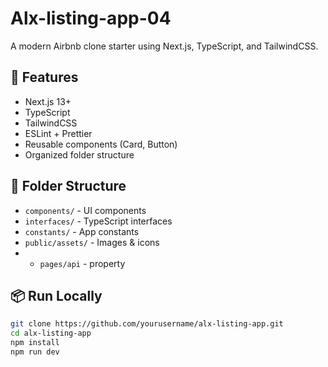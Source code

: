 # Alx-listing-app-04

A modern Airbnb clone starter using Next.js, TypeScript, and TailwindCSS.

## 🚀 Features
- Next.js 13+
- TypeScript
- TailwindCSS
- ESLint + Prettier
- Reusable components (Card, Button)
- Organized folder structure

## 📂 Folder Structure
- `components/` - UI components
- `interfaces/` - TypeScript interfaces
- `constants/` - App constants
- `public/assets/` - Images & icons
- - `pages/api` - property

## 📦 Run Locally
```bash
git clone https://github.com/yourusername/alx-listing-app.git
cd alx-listing-app
npm install
npm run dev
